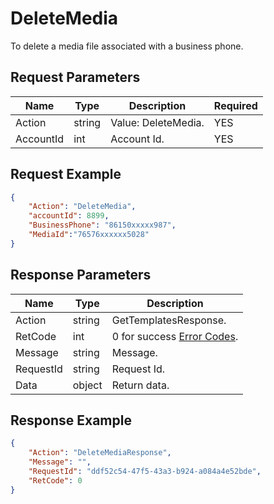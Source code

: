 # DeleteMedia
To delete a media file associated with a business phone.  
## Request Parameters
| Name      | Type   | Description | Required |
| --------- | ------ | ----------- | -------- |
| Action    | string | Value: DeleteMedia. | YES      |
| AccountId | int    | Account Id.  | YES      |


## Request Example
```json
{
    "Action": "DeleteMedia",
    "accountId": 8899,
    "BusinessPhone": "86150xxxxx987",
    "MediaId":"76576xxxxxx5028"
}
```

## Response Parameters
| Name      | Type   | Description                                           |
| --------- | ------ | ----------------------------------------------------- |
| Action    | string | GetTemplatesResponse.                                  |
| RetCode   | int    | 0 for success [Error Codes](./999-Enum.md#error_code). |
| Message   | string | Message.                                               |
| RequestId | string | Request Id.                                            |
| Data      | object | Return data.                                           |



## Response Example
```json
{
    "Action": "DeleteMediaResponse",
    "Message": "",
    "RequestId": "ddf52c54-47f5-43a3-b924-a084a4e52bde",
    "RetCode": 0
}
```
